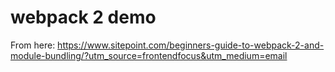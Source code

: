 webpack 2 demo
==============

From here: https://www.sitepoint.com/beginners-guide-to-webpack-2-and-module-bundling/?utm_source=frontendfocus&utm_medium=email
